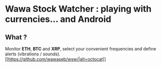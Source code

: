 # Wawa Stock Watcher : playing with currencies... and Android


## What ?

Monitor **ETH**, **BTC** and **XRP**, select your convenient frequencies and define alerts (vibrations / sounds).
[[https://github.com/wawaseb/wsw/|alt=octocat]]
